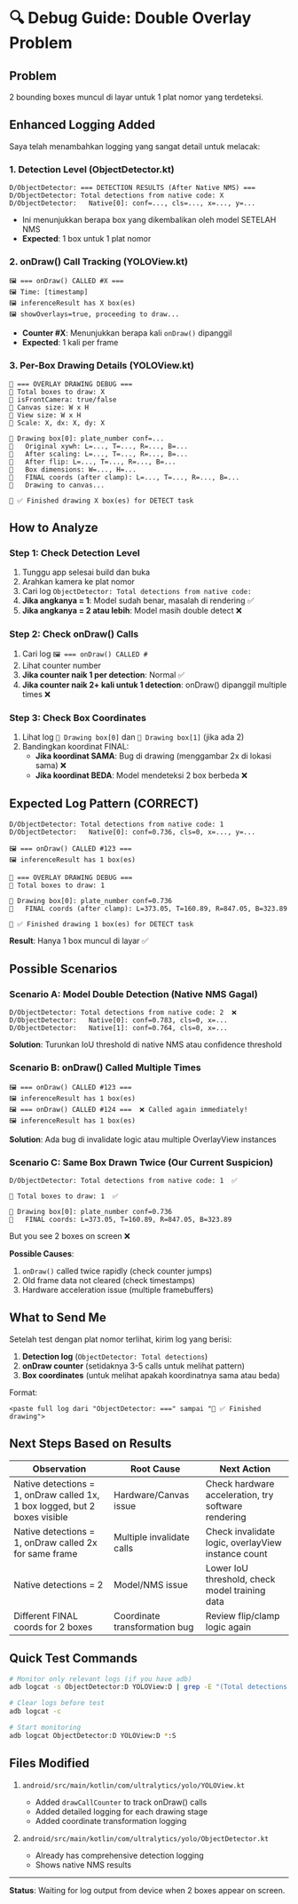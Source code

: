 # 🔍 Debug Guide: Double Overlay Problem

## Problem
2 bounding boxes muncul di layar untuk 1 plat nomor yang terdeteksi.

## Enhanced Logging Added

Saya telah menambahkan logging yang sangat detail untuk melacak:

### 1. **Detection Level (ObjectDetector.kt)**
```
D/ObjectDetector: === DETECTION RESULTS (After Native NMS) ===
D/ObjectDetector: Total detections from native code: X
D/ObjectDetector:   Native[0]: conf=..., cls=..., x=..., y=...
```
- Ini menunjukkan berapa box yang dikembalikan oleh model SETELAH NMS
- **Expected**: 1 box untuk 1 plat nomor

### 2. **onDraw() Call Tracking (YOLOView.kt)**
```
🖼️ === onDraw() CALLED #X ===
🖼️ Time: [timestamp]
🖼️ inferenceResult has X box(es)
🖼️ showOverlays=true, proceeding to draw...
```
- **Counter #X**: Menunjukkan berapa kali `onDraw()` dipanggil
- **Expected**: 1 kali per frame

### 3. **Per-Box Drawing Details (YOLOView.kt)**
```
🎨 === OVERLAY DRAWING DEBUG ===
🎨 Total boxes to draw: X
🎨 isFrontCamera: true/false
🎨 Canvas size: W x H
🎨 View size: W x H
🎨 Scale: X, dx: X, dy: X

🎨 Drawing box[0]: plate_number conf=...
🎨   Original xywh: L=..., T=..., R=..., B=...
🎨   After scaling: L=..., T=..., R=..., B=...
🎨   After flip: L=..., T=..., R=..., B=...
🎨   Box dimensions: W=..., H=...
🎨   FINAL coords (after clamp): L=..., T=..., R=..., B=...
🎨   Drawing to canvas...

🎨 ✅ Finished drawing X box(es) for DETECT task
```

## How to Analyze

### Step 1: Check Detection Level
1. Tunggu app selesai build dan buka
2. Arahkan kamera ke plat nomor
3. Cari log `ObjectDetector: Total detections from native code:`
4. **Jika angkanya = 1**: Model sudah benar, masalah di rendering ✅
5. **Jika angkanya = 2 atau lebih**: Model masih double detect ❌

### Step 2: Check onDraw() Calls
1. Cari log `🖼️ === onDraw() CALLED #`
2. Lihat counter number
3. **Jika counter naik 1 per detection**: Normal ✅
4. **Jika counter naik 2+ kali untuk 1 detection**: onDraw() dipanggil multiple times ❌

### Step 3: Check Box Coordinates
1. Lihat log `🎨 Drawing box[0]` dan `🎨 Drawing box[1]` (jika ada 2)
2. Bandingkan koordinat FINAL:
   - **Jika koordinat SAMA**: Bug di drawing (menggambar 2x di lokasi sama) ❌
   - **Jika koordinat BEDA**: Model mendeteksi 2 box berbeda ❌

## Expected Log Pattern (CORRECT)
```
D/ObjectDetector: Total detections from native code: 1
D/ObjectDetector:   Native[0]: conf=0.736, cls=0, x=..., y=...

🖼️ === onDraw() CALLED #123 ===
🖼️ inferenceResult has 1 box(es)

🎨 === OVERLAY DRAWING DEBUG ===
🎨 Total boxes to draw: 1

🎨 Drawing box[0]: plate_number conf=0.736
🎨   FINAL coords (after clamp): L=373.05, T=160.89, R=847.05, B=323.89

🎨 ✅ Finished drawing 1 box(es) for DETECT task
```
**Result**: Hanya 1 box muncul di layar ✅

## Possible Scenarios

### Scenario A: Model Double Detection (Native NMS Gagal)
```
D/ObjectDetector: Total detections from native code: 2  ❌
D/ObjectDetector:   Native[0]: conf=0.783, cls=0, x=...
D/ObjectDetector:   Native[1]: conf=0.764, cls=0, x=...
```
**Solution**: Turunkan IoU threshold di native NMS atau confidence threshold

### Scenario B: onDraw() Called Multiple Times
```
🖼️ === onDraw() CALLED #123 ===
🖼️ inferenceResult has 1 box(es)
🖼️ === onDraw() CALLED #124 ===  ❌ Called again immediately!
🖼️ inferenceResult has 1 box(es)
```
**Solution**: Ada bug di invalidate logic atau multiple OverlayView instances

### Scenario C: Same Box Drawn Twice (Our Current Suspicion)
```
D/ObjectDetector: Total detections from native code: 1  ✅

🎨 Total boxes to draw: 1  ✅

🎨 Drawing box[0]: plate_number conf=0.736
🎨   FINAL coords: L=373.05, T=160.89, R=847.05, B=323.89
```
But you see 2 boxes on screen ❌

**Possible Causes**:
1. `onDraw()` called twice rapidly (check counter jumps)
2. Old frame data not cleared (check timestamps)
3. Hardware acceleration issue (multiple framebuffers)

## What to Send Me

Setelah test dengan plat nomor terlihat, kirim log yang berisi:

1. **Detection log** (`ObjectDetector: Total detections`)
2. **onDraw counter** (setidaknya 3-5 calls untuk melihat pattern)
3. **Box coordinates** (untuk melihat apakah koordinatnya sama atau beda)

Format:
```
<paste full log dari "ObjectDetector: ===" sampai "🎨 ✅ Finished drawing">
```

## Next Steps Based on Results

| Observation | Root Cause | Next Action |
|------------|-----------|-------------|
| Native detections = 1, onDraw called 1x, 1 box logged, but 2 boxes visible | Hardware/Canvas issue | Check hardware acceleration, try software rendering |
| Native detections = 1, onDraw called 2x for same frame | Multiple invalidate calls | Check invalidate logic, overlayView instance count |
| Native detections = 2 | Model/NMS issue | Lower IoU threshold, check model training data |
| Different FINAL coords for 2 boxes | Coordinate transformation bug | Review flip/clamp logic again |

## Quick Test Commands

```bash
# Monitor only relevant logs (if you have adb)
adb logcat -s ObjectDetector:D YOLOView:D | grep -E "(Total detections|onDraw\(\) CALLED|Drawing box|FINAL coords)"

# Clear logs before test
adb logcat -c

# Start monitoring
adb logcat ObjectDetector:D YOLOView:D *:S
```

## Files Modified
1. `android/src/main/kotlin/com/ultralytics/yolo/YOLOView.kt`
   - Added `drawCallCounter` to track onDraw() calls
   - Added detailed logging for each drawing stage
   - Added coordinate transformation logging

2. `android/src/main/kotlin/com/ultralytics/yolo/ObjectDetector.kt`
   - Already has comprehensive detection logging
   - Shows native NMS results

---

**Status**: Waiting for log output from device when 2 boxes appear on screen.
